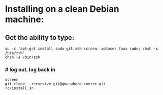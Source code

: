 # Installing on a clean Debian machine:

## Get the ability to type:

    su -c 'apt-get install sudo git zsh screen; adduser faux sudo; chsh -s /bin/zsh'
    chsh -s /bin/zsh

### # log out, log back in

    screen
    git clone --recursive git@goeswhere.com:rc.git
    rc/install.sh

